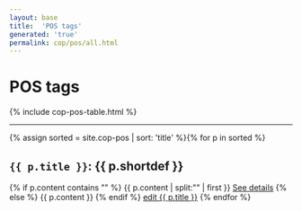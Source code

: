 ```yaml
---
layout: base
title:  'POS tags'
generated: 'true'
permalink: cop/pos/all.html
---
```


# POS tags

{% include cop-pos-table.html %}

----------

{% assign sorted = site.cop-pos | sort: 'title' %}{% for p in sorted %}
<a id="al-cop-pos/{{ p.title }}" class="al-dest"/>
<h2><code>{{ p.title }}</code>: {{ p.shortdef }}</h2>
{% if p.content contains "<!--details-->" %}    
{{ p.content | split:"<!--details-->" | first }}
<a href="{{ p.title }}" class="al-doc">See details</a>
{% else %}
{{ p.content }}
{% endif %}
<a href="{{ site.git_edit }}/{% if p.collection %}{{ p.relative_path }}{% else %}{{ p.path }}{% endif %}" target="#">edit {{ p.title }}</a>
{% endfor %}
